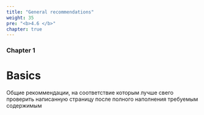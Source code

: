 ```yaml
---
title: "General recommendations"
weight: 35
pre: "<b>4.6 </b>"
chapter: true
---
```


### Chapter 1

# Basics

Общие рекоммендации, на соответствие которым лучше свего проверить написанную страницу после полного наполнения требуемым содержимым
